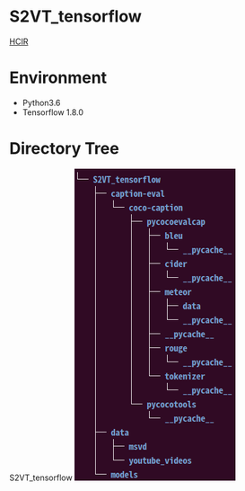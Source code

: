 # S2VT_tensorflow
[HCIR](https://sites.google.com/view/hcir/home)

# Environment
  - Python3.6
  - Tensorflow 1.8.0
  
# Directory Tree
  S2VT_tensorflow
  ![alt tag](https://github.com/KangSooHan/S2VT_tensorflow/blob/master/Directory.png)
